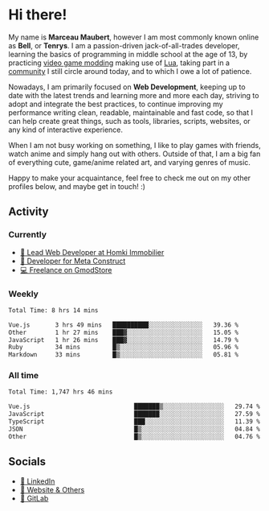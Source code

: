 # Hi there!

My name is **Marceau Maubert**, however I am most commonly known online as **Bell**, or **Tenrys**. I am a passion-driven jack-of-all-trades developer, learning the basics of programming in middle school at the age of 13, by practicing [video game modding](https://garrysmod.com) making use of [Lua](https://lua.org), taking part in a [community](https://metastruct.net) I still circle around today, and to which I owe a lot of patience.

Nowadays, I am primarily focused on **Web Development**, keeping up to date with the latest trends and learning more and more each day, striving to adopt  and integrate the best practices, to continue improving my performance writing clean, readable, maintainable and fast code, so that I can help create great things, such as tools, libraries, scripts, websites, or any kind of interactive experience.

When I am not busy working on something, I like to play games with friends, watch anime and simply hang out with others. Outside of that, I am a big fan of everything cute, game/anime related art, and varying genres of music.

Happy to make your acquaintance, feel free to check me out on my other profiles below, and maybe get in touch! :)

## Activity

### Currently

- [🏢 Lead Web Developer at Homki Immobilier](https://homki-immobilier.com)
- [🎈 Developer for Meta Construct](https://metastruct.net)
- [💻 Freelance on GmodStore](https://www.gmodstore.com/users/Tenrys)

### Weekly
<!--START_SECTION:wakaWeekly-->

```txt
Total Time: 8 hrs 14 mins

Vue.js       3 hrs 49 mins   ██████████░░░░░░░░░░░░░░░   39.36 %
Other        1 hr 27 mins    ███▓░░░░░░░░░░░░░░░░░░░░░   15.05 %
JavaScript   1 hr 26 mins    ███▓░░░░░░░░░░░░░░░░░░░░░   14.79 %
Ruby         34 mins         █▒░░░░░░░░░░░░░░░░░░░░░░░   05.96 %
Markdown     33 mins         █▒░░░░░░░░░░░░░░░░░░░░░░░   05.81 %
```

<!--END_SECTION:wakaWeekly-->

### All time
<!--START_SECTION:wakaTotal-->

```txt
Total Time: 1,747 hrs 46 mins

Vue.js                             ███████▒░░░░░░░░░░░░░░░░░   29.74 %
JavaScript                         ███████░░░░░░░░░░░░░░░░░░   27.59 %
TypeScript                         ███░░░░░░░░░░░░░░░░░░░░░░   11.39 %
JSON                               █▒░░░░░░░░░░░░░░░░░░░░░░░   04.84 %
Other                              █▒░░░░░░░░░░░░░░░░░░░░░░░   04.76 %
```

<!--END_SECTION:wakaTotal-->

## Socials

- [👔 LinkedIn](https://www.linkedin.com/in/marceau-maubert)
- [🔗 Website & Others](https://bell.moe)
- [🦊 GitLab](https://gitlab.com/Tenrys)

